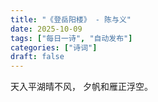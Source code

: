 ```yaml
---
title: "《登岳阳楼》 - 陈与义"
date: 2025-10-09
tags: ["每日一诗", "自动发布"]
categories: ["诗词"]
draft: false
---
```


天入平湖晴不风，
夕帆和雁正浮空。

